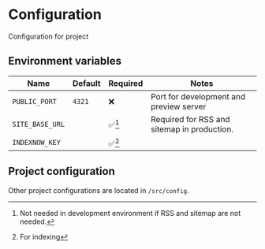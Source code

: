 # Configuration

Configuration for project

## Environment variables

| Name | Default | Required | Notes |
|-|-|-|-|
|`PUBLIC_PORT`|`4321`|❌|Port for development and preview server|
|`SITE_BASE_URL`||✅[^base_url]|Required for RSS and sitemap in production.|
|`INDEXNOW_KEY`||✅[^indexing]||

## Project configuration

Other project configurations are located in `/src/config`.

[^base_url]: Not needed in development environment if RSS and sitemap are not needed.
[^indexing]: For indexing
